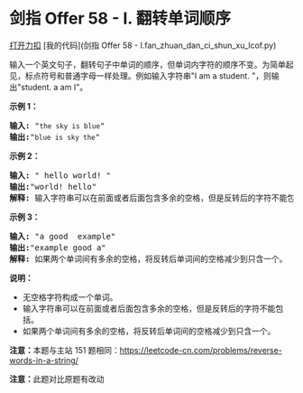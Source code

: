 # 剑指 Offer 58 - I. 翻转单词顺序

[打开力扣](https://leetcode.cn/problems/fan-zhuan-dan-ci-shun-xu-lcof) [我的代码](剑指 Offer 58 - I.fan_zhuan_dan_ci_shun_xu_lcof.py)

输入一个英文句子，翻转句子中单词的顺序，但单词内字符的顺序不变。为简单起见，标点符号和普通字母一样处理。例如输入字符串&quot;I am a student. &quot;，则输出&quot;student. a am I&quot;。



<strong>示例 1：</strong>

<pre><strong>输入:</strong> &quot;<code>the sky is blue</code>&quot;
<strong>输出:</strong>&quot;<code>blue is sky the</code>&quot;
</pre>

<strong>示例 2：</strong>

<pre><strong>输入:</strong> &quot; hello world! &quot;
<strong>输出:</strong>&quot;world! hello&quot;
<strong>解释: </strong>输入字符串可以在前面或者后面包含多余的空格，但是反转后的字符不能包括。
</pre>

<strong>示例 3：</strong>

<pre><strong>输入:</strong> &quot;a good  example&quot;
<strong>输出:</strong>&quot;example good a&quot;
<strong>解释: </strong>如果两个单词间有多余的空格，将反转后单词间的空格减少到只含一个。
</pre>



<strong>说明：</strong>

<ul>
	<li>无空格字符构成一个单词。</li>
	<li>输入字符串可以在前面或者后面包含多余的空格，但是反转后的字符不能包括。</li>
	<li>如果两个单词间有多余的空格，将反转后单词间的空格减少到只含一个。</li>
</ul>

<strong>注意：</strong>本题与主站 151 题相同：<a href="https://leetcode-cn.com/problems/reverse-words-in-a-string/">https://leetcode-cn.com/problems/reverse-words-in-a-string/</a>

<strong>注意：</strong>此题对比原题有改动
